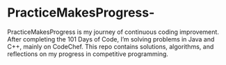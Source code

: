 # PracticeMakesProgress-
PracticeMakesProgress is my journey of continuous coding improvement. After completing the 101 Days of Code, I’m solving problems in Java and C++, mainly on CodeChef. This repo contains solutions, algorithms, and reflections on my progress in competitive programming.
